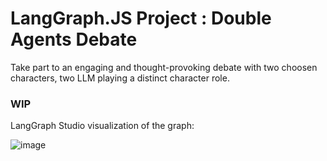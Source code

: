 # LangGraph.JS Project : Double Agents Debate

Take part to an engaging and thought-provoking debate with two choosen characters, two LLM playing a distinct character role.

### WIP

LangGraph Studio visualization of the graph:

![image](https://github.com/user-attachments/assets/54aa4413-5f6a-4114-8b0c-26cff919440f)

